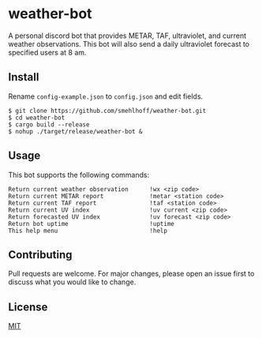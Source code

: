 # weather-bot

A personal discord bot that provides METAR, TAF, ultraviolet, and current weather observations. This bot will also send a daily ultraviolet forecast to specified users at 8 am.

## Install

Rename `config-example.json` to `config.json` and edit fields.

    $ git clone https://github.com/smehlhoff/weather-bot.git
    $ cd weather-bot
    $ cargo build --release
    $ nohup ./target/release/weather-bot &

## Usage

This bot supports the following commands:

    Return current weather observation      !wx <zip code>
    Return current METAR report             !metar <station code>
    Return current TAF report               !taf <station code>
    Return current UV index                 !uv current <zip code>
    Return forecasted UV index              !uv forecast <zip code>
    Return bot uptime                       !uptime
    This help menu                          !help

## Contributing

Pull requests are welcome. For major changes, please open an issue first to discuss what you would like to change.

## License

[MIT](https://github.com/smehlhoff/weather-bot/blob/master/LICENSE)